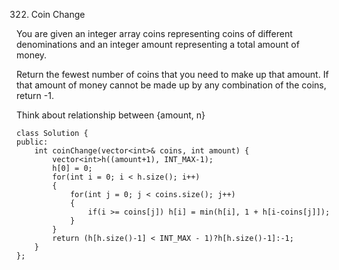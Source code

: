 322. Coin Change

You are given an integer array coins representing coins of different denominations and an integer amount representing a total amount of money.

Return the fewest number of coins that you need to make up that amount. If that amount of money cannot be made up by any combination of the coins, return -1.

Think about relationship between {amount, n}

```
class Solution {
public:
    int coinChange(vector<int>& coins, int amount) {
        vector<int>h((amount+1), INT_MAX-1);
        h[0] = 0;
        for(int i = 0; i < h.size(); i++)
        {
            for(int j = 0; j < coins.size(); j++)
            {
                if(i >= coins[j]) h[i] = min(h[i], 1 + h[i-coins[j]]);
            }
        }
        return (h[h.size()-1] < INT_MAX - 1)?h[h.size()-1]:-1; 
    }
};
```